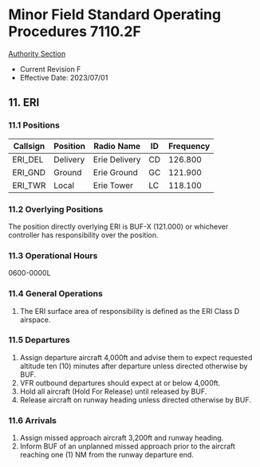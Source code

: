 # Minor Field Standard Operating Procedures 7110.2F
[Authority Section](../../authority-sections/7110.2F-authority.md)
- Current Revision F
- Effective Date: 2023/07/01

## 11. ERI

### 11.1 Positions
| Callsign | Position | Radio Name | ID | Frequency |
| -- | -- | -- | -- | -- |
| ERI_DEL | Delivery |  Erie Delivery | CD | 126.800 |
| ERI_GND | Ground |  Erie Ground | GC | 121.900 |
| ERI_TWR | Local |  Erie Tower | LC | 118.100 |

### 11.2 Overlying Positions
The position directly overlying ERI is BUF-X (121.000) or whichever controller has responsibility over the position.


### 11.3 Operational Hours
0600-0000L


### 11.4 General Operations
1. The ERI surface area of responsibility is defined as the ERI Class D airspace.


### 11.5 Departures
1. Assign departure aircraft 4,000ft and advise them to expect requested altitude ten (10) minutes after departure unless directed otherwise by BUF.
2. VFR outbound departures should expect at or below 4,000ft.
3. Hold all aircraft (Hold For Release) until released by BUF.
4. Release aircraft on runway heading unless directed otherwise by BUF.


### 11.6 Arrivals
1. Assign missed approach aircraft 3,200ft and runway heading.
2. Inform BUF of an unplanned missed approach prior to the aircraft reaching one (1) NM from the runway departure end.

